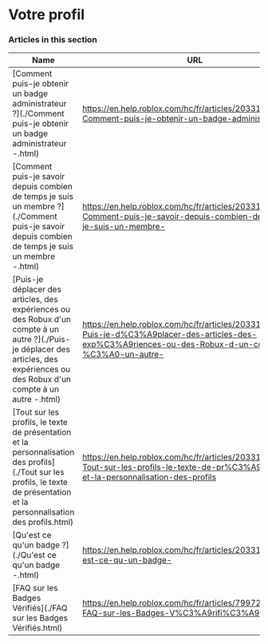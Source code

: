 # Votre profil  
### Articles in this section
Name|URL
-|-
[Comment puis-je obtenir un badge administrateur ?](./Comment puis-je obtenir un badge administrateur -.html) |https://en.help.roblox.com/hc/fr/articles/203312360-Comment-puis-je-obtenir-un-badge-administrateur-
[Comment puis-je savoir depuis combien de temps je suis un membre ?](./Comment puis-je savoir depuis combien de temps je suis un membre -.html) |https://en.help.roblox.com/hc/fr/articles/203313060-Comment-puis-je-savoir-depuis-combien-de-temps-je-suis-un-membre-
[Puis-je déplacer des articles, des expériences ou des Robux d'un compte à un autre ?](./Puis-je déplacer des articles, des expériences ou des Robux d'un compte à un autre -.html) |https://en.help.roblox.com/hc/fr/articles/203313090-Puis-je-d%C3%A9placer-des-articles-des-exp%C3%A9riences-ou-des-Robux-d-un-compte-%C3%A0-un-autre-
[Tout sur les profils, le texte de présentation et la personnalisation des profils](./Tout sur les profils, le texte de présentation et la personnalisation des profils.html) |https://en.help.roblox.com/hc/fr/articles/203313660-Tout-sur-les-profils-le-texte-de-pr%C3%A9sentation-et-la-personnalisation-des-profils
[Qu'est ce qu'un badge ?](./Qu'est ce qu'un badge -.html) |https://en.help.roblox.com/hc/fr/articles/203313620-Qu-est-ce-qu-un-badge-
[FAQ sur les Badges Vérifiés](./FAQ sur les Badges Vérifiés.html) |https://en.help.roblox.com/hc/fr/articles/7997207259156-FAQ-sur-les-Badges-V%C3%A9rifi%C3%A9s